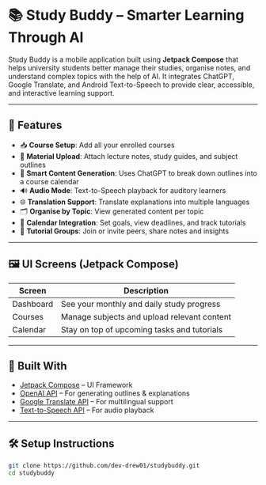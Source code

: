 # 📚 Study Buddy – Smarter Learning Through AI

Study Buddy is a mobile application built using **Jetpack Compose** that helps university students better manage their studies, organise notes, and understand complex topics with the help of AI. It integrates ChatGPT, Google Translate, and Android Text-to-Speech to provide clear, accessible, and interactive learning support.

---

## 🚀 Features

- 📥 **Course Setup**: Add all your enrolled courses
- 📄 **Material Upload**: Attach lecture notes, study guides, and subject outlines
- 🧠 **Smart Content Generation**: Uses ChatGPT to break down outlines into a course calendar
- 🔊 **Audio Mode**: Text-to-Speech playback for auditory learners
- 🌐 **Translation Support**: Translate explanations into multiple languages
- 🗂️ **Organise by Topic**: View generated content per topic
- 📅 **Calendar Integration**: Set goals, view deadlines, and track tutorials
- 👥 **Tutorial Groups**: Join or invite peers, share notes and insights

---

## 🖼️ UI Screens (Jetpack Compose)

| Screen     | Description                                  |
|------------|----------------------------------------------|
| Dashboard  | See your monthly and daily study progress    |
| Courses    | Manage subjects and upload relevant content  |
| Calendar   | Stay on top of upcoming tasks and tutorials  |

---

## 🧩 Built With

- [Jetpack Compose](https://developer.android.com/jetpack/compose) – UI Framework
- [OpenAI API](https://platform.openai.com/) – For generating outlines & explanations
- [Google Translate API](https://cloud.google.com/translate) – For multilingual support
- [Text-to-Speech API](https://developer.android.com/reference/android/speech/tts/TextToSpeech) – For audio playback

---

## 🛠️ Setup Instructions

```bash
git clone https://github.com/dev-drew01/studybuddy.git
cd studybuddy
